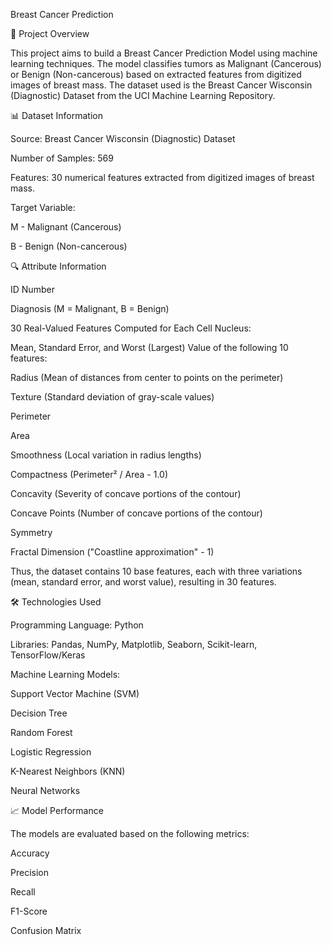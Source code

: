 Breast Cancer Prediction


📌 Project Overview

This project aims to build a Breast Cancer Prediction Model using machine learning techniques. The model classifies tumors as Malignant (Cancerous) or Benign (Non-cancerous) based on extracted features from digitized images of breast mass. The dataset used is the Breast Cancer Wisconsin (Diagnostic) Dataset from the UCI Machine Learning Repository.

📊 Dataset Information

Source: Breast Cancer Wisconsin (Diagnostic) Dataset

Number of Samples: 569

Features: 30 numerical features extracted from digitized images of breast mass.

Target Variable:

M - Malignant (Cancerous)

B - Benign (Non-cancerous)

🔍 Attribute Information

ID Number

Diagnosis (M = Malignant, B = Benign)

30 Real-Valued Features Computed for Each Cell Nucleus:

Mean, Standard Error, and Worst (Largest) Value of the following 10 features:

Radius (Mean of distances from center to points on the perimeter)

Texture (Standard deviation of gray-scale values)

Perimeter

Area

Smoothness (Local variation in radius lengths)

Compactness (Perimeter² / Area - 1.0)

Concavity (Severity of concave portions of the contour)

Concave Points (Number of concave portions of the contour)

Symmetry

Fractal Dimension ("Coastline approximation" - 1)

Thus, the dataset contains 10 base features, each with three variations (mean, standard error, and worst value), resulting in 30 features.

🛠️ Technologies Used

Programming Language: Python

Libraries: Pandas, NumPy, Matplotlib, Seaborn, Scikit-learn, TensorFlow/Keras

Machine Learning Models:

Support Vector Machine (SVM)

Decision Tree

Random Forest

Logistic Regression

K-Nearest Neighbors (KNN)

Neural Networks

📈 Model Performance

The models are evaluated based on the following metrics:

Accuracy

Precision

Recall

F1-Score

Confusion Matrix
